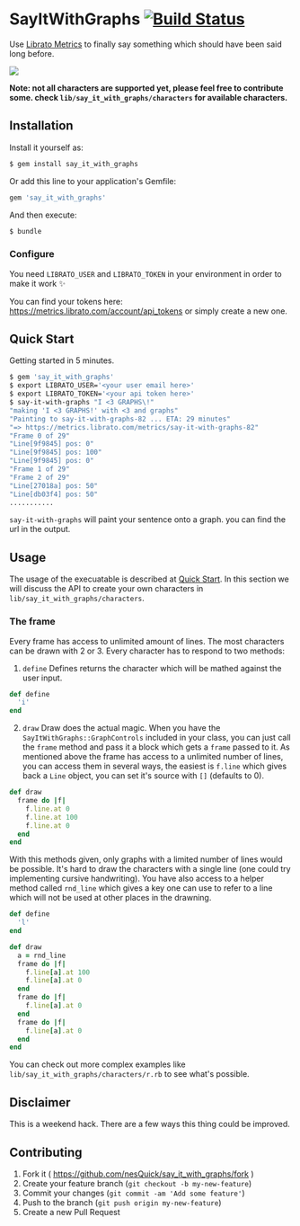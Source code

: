 # SayItWithGraphs [![Build Status](https://travis-ci.org/nesQuick/say-it-with-graphs.svg?branch=master)](https://travis-ci.org/nesQuick/say-it-with-graphs)

Use [Librato Metrics](https://www.librato.com) to finally say something which should have been said long before.

![](http://cl.ly/image/1F3B371E3r0v/2015-03-09%2000_57_07.gif)

**Note: not all characters are supported yet, please feel free to contribute some. check `lib/say_it_with_graphs/characters` for available characters.**

## Installation

Install it yourself as:

```bash
$ gem install say_it_with_graphs
```

Or add this line to your application's Gemfile:

```ruby
gem 'say_it_with_graphs'
```

And then execute:

```bash
$ bundle
```

### Configure

You need `LIBRATO_USER` and `LIBRATO_TOKEN` in your environment in order to make it work :sparkles:

You can find your tokens here: https://metrics.librato.com/account/api_tokens or simply create a new one.

## Quick Start

Getting started in 5 minutes.

```bash
$ gem 'say_it_with_graphs'
$ export LIBRATO_USER='<your user email here>'
$ export LIBRATO_TOKEN='<your api token here>'
$ say-it-with-graphs "I <3 GRAPHS\!"
"making 'I <3 GRAPHS!' with <3 and graphs"
"Painting to say-it-with-graphs-82 ... ETA: 29 minutes"
"=> https://metrics.librato.com/metrics/say-it-with-graphs-82"
"Frame 0 of 29"
"Line[9f9845] pos: 0"
"Line[9f9845] pos: 100"
"Line[9f9845] pos: 0"
"Frame 1 of 29"
"Frame 2 of 29"
"Line[27018a] pos: 50"
"Line[db03f4] pos: 50"
...........
```

`say-it-with-graphs` will paint your sentence onto a graph. you can find the url in the output.

## Usage

The usage of the execuatable is described at [Quick Start](#Quick-Start). In this section we will discuss the API to create your own characters in `lib/say_it_with_graphs/characters`.

### The frame

Every frame has access to unlimited amount of lines. The most characters can be drawn with 2 or 3. Every character has to respond to two methods:

1. `define`
Defines returns the character which will be mathed against the user input.

```ruby
def define
  'i'
end
```

2. `draw`
Draw does the actual magic. When you have the `SayItWithGraphs::GraphControls` included in your class, you can just call the `frame` method and pass it a block which gets a `frame` passed to it. As mentioned above the frame has access to a unlimited number of lines, you can access them in several ways, the easiest is `f.line` which gives back a `Line` object, you can set it's source with `[]` (defaults to 0).

```ruby
def draw
  frame do |f|
    f.line.at 0
    f.line.at 100
    f.line.at 0
  end
end
```

With this methods given, only graphs with a limited number of lines would be possible. It's hard to draw the characters with a single line (one could try implementing cursive handwriting). You have also access to a helper method called `rnd_line` which gives a key one can use to refer to a line which will not be used at other places in the drawning.

```ruby
def define
  'l'
end

def draw
  a = rnd_line
  frame do |f|
    f.line[a].at 100
    f.line[a].at 0
  end
  frame do |f|
    f.line[a].at 0
  end
  frame do |f|
    f.line[a].at 0
  end
end
```

You can check out more complex examples like `lib/say_it_with_graphs/characters/r.rb` to see what's possible.

## Disclaimer

This is a weekend hack. There are a few ways this thing could be improved.

## Contributing

1. Fork it ( https://github.com/nesQuick/say_it_with_graphs/fork )
2. Create your feature branch (`git checkout -b my-new-feature`)
3. Commit your changes (`git commit -am 'Add some feature'`)
4. Push to the branch (`git push origin my-new-feature`)
5. Create a new Pull Request
